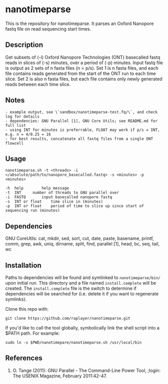 # nanotimeparse

This is the repository for nanotimeparse. It parses an Oxford Nanopore fastq file on read sequencing start times.

## Description

Get subsets of (-i) Oxford Nanopore Technologies (ONT) basecalled fastq reads in slices of (-s) minutes, over a period of (-p) minutes. Input fastq file is output as 2 sets of n fasta files (n = p/s). Set 1 is n fasta files, and each file contains reads generated from the start of the ONT run to each time slice. Set 2 is also n fasta files, but each file contains only newly generated reads between each time slice.

## Notes

	- example output, see \`sandbox/nanotimeparse-test.fq/\`, and check log for details
	- dependencies: GNU Parallel [1], GNU Core Utils; see README.md for full list
	- using INT for minutes is preferrable, FLOAT may work if p/s = INT, e.g. n = 4/0.25 = 16
	- for best results, concatenate all fastq files from a single ONT flowcell

## Usage

`nanotimeparse.sh -t <threads> -i </absolute/path/to/nanopore_basecalled.fastq> -s <minutes> -p <minutes>`

	-h	help		help message
	-t	INT		number of threads to GNU parallel over
	-i	FASTQ		input basecalled nanopore fastq
	-s	INT or float	time slice in (minutes)
	-p	INT or float	period of time to slice up since start of sequencing run (minutes)


## Dependencies

GNU CoreUtils: cat, mkdir, sed, sort, cut, date, paste, basename, printf, comm, grep, awk, uniq, dirname, split, find, parallel [1], head, bc, seq, tail, wc


## Installation

Paths to dependencies will be found and symlinked to `nanotimeparse/bin/` upon initial run. This directory and a file named `install.complete` will be created. The `install.complete` file is the switch to determine if dependencies will be searched for (i.e. delete it if you want to regenerate symlinks).

Clone this repo with:

`git clone https://github.com/raplayer/nanotimeparse.git`

If you'd like to call the tool globally, symbolically link the shell script into a $PATH path.
For example:

`sudo ln -s $PWD/nanotimepare/nanotimeparse.sh /usr/local/bin`


## References

1. O. Tange (2011): GNU Parallel - The Command-Line Power Tool, ;login: The USENIX Magazine, February 2011:42-47.

